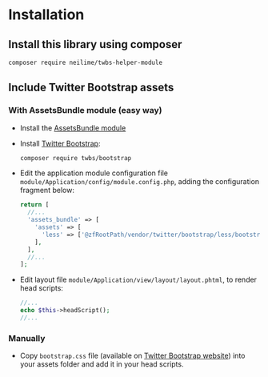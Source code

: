 # Installation

## Install this library using composer

```bash
composer require neilime/twbs-helper-module
```

## Include Twitter Bootstrap assets

### With **AssetsBundle** module (easy way)

- Install the [AssetsBundle module](https://github.com/neilime/zf-assets-bundle/wiki/Installation)
- Install [Twitter Bootstrap](https://github.com/twbs/bootstrap#quick-start):

  ```bash
  composer require twbs/bootstrap
  ```

- Edit the application module configuration file `module/Application/config/module.config.php`, adding the configuration fragment below:

  ```php
  return [
    //...
    'assets_bundle' => [
      'assets' => [
        'less' => ['@zfRootPath/vendor/twitter/bootstrap/less/bootstrap.less'],
      ],
    ],
    //...
  ];
  ```

- Edit layout file `module/Application/view/layout/layout.phtml`, to render head scripts:

  ```php
  //...
  echo $this->headScript();
  //...
  ```

### Manually

- Copy `bootstrap.css` file (available on [Twitter Bootstrap website](https://cdn.jsdelivr.net/npm/bootstrap@5.0.1/dist/css/bootstrap.min.css)) into your assets folder and add it in your head scripts.

